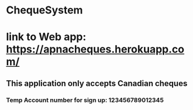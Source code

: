 # ChequeSystem

# link to Web app: https://apnacheques.herokuapp.com/
## This application only accepts Canadian cheques

### Temp Account number for sign up: 123456789012345
